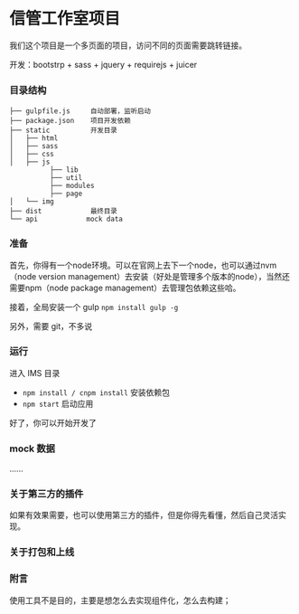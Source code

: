 # 信管工作室项目

我们这个项目是一个多页面的项目，访问不同的页面需要跳转链接。

开发：bootstrp + sass + jquery + requirejs + juicer


### 目录结构

```
├── gulpfile.js     自动部署，监听启动
├── package.json    项目开发依赖
├── static          开发目录
│   ├── html
│   ├── sass
│   ├── css
│   ├── js
          ├── lib
          ├── util
          ├── modules
          ├── page
│   └── img
├── dist            最终目录
└── api            mock data

```
### 准备

首先，你得有一个node环境。可以在官网上去下一个node，也可以通过nvm（node version management）去安装（好处是管理多个版本的node），当然还需要npm（node package management）去管理包依赖这些哈。

接着，全局安装一个 gulp `npm install gulp -g`

另外，需要 git，不多说

### 运行

进入 IMS 目录
* `npm install / cnpm install` 安装依赖包
* `npm start` 启动应用

好了，你可以开始开发了

### mock 数据

......

### 关于第三方的插件

如果有效果需要，也可以使用第三方的插件，但是你得先看懂，然后自己灵活实现。

### 关于打包和上线


### 附言

使用工具不是目的，主要是想怎么去实现组件化，怎么去构建；

